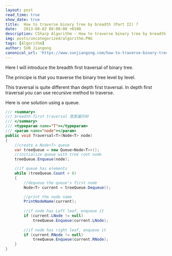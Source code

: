 ```yaml
---
layout: post
read_time: true
show_date: true
title:  How to traverse binary tree by breadth (Part II) ?
date:   2013-08-02 08:00:00 +0100
description: CSharp Algorithm - How to traverse binary tree by breadth (Part II)?
img: posts/uncategorized/algorithm.PNG
tags: [Algorithm]
author: SUN Jiangong
canonical_url: 'https://www.sunjiangong.com/how-to-traverse-binary-tree-by-breadth-part-II.html'
---
```



Here I will introduce the breadth first traversal of binary tree.


The principe is that you traverse the binary tree level by level. 


This traversal is quite different than depth first traversal. In depth first traversal you can use recursive method to traverse.

<!--more-->

Here is one solution using a queue.

```csharp
/// <summary>
/// breadth-first traversal 宽度遍历树
/// </summary>
/// <typeparam name="T"></typeparam>
/// <param name="node"></param>
public void Traversal<T>(Node<T> node)
{
    //create a Node<T> queue
    var treeQueue = new Queue<Node<T>>();
    //initialize queue with tree root node
    treeQueue.Enqueue(node);

    //if queue has elements
    while (treeQueue.Count > 0)
    {
        //dequeue the queue's first node 
        Node<T> current = treeQueue.Dequeue();

        //print the node name
        PrintNodeName(current);
        
        //if node has Left leaf, enqueue it
        if (current.LNode != null)
            treeQueue.Enqueue(current.LNode);
        
        //if node has right leaf, enqueue it
        if (current.RNode != null)
            treeQueue.Enqueue(current.RNode);
    }
}
```
